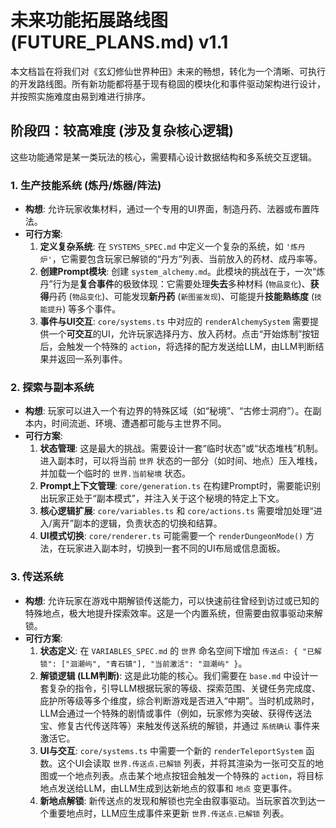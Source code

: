 # 未来功能拓展路线图 (FUTURE_PLANS.md) v1.1

本文档旨在将我们对《玄幻修仙世界种田》未来的畅想，转化为一个清晰、可执行的开发路线图。所有新功能都将基于现有稳固的模块化和事件驱动架构进行设计，并按照实施难度由易到难进行排序。

## **阶段四：较高难度 (涉及复杂核心逻辑)**

这些功能通常是某一类玩法的核心，需要精心设计数据结构和多系统交互逻辑。

### **1. 生产技能系统 (炼丹/炼器/阵法)**

* **构想**: 允许玩家收集材料，通过一个专用的UI界面，制造丹药、法器或布置阵法。
* **可行方案**:
    1. **定义复杂系统**: 在 `SYSTEMS_SPEC.md` 中定义一个复杂的系统，如 `'炼丹炉'`，它需要包含玩家已解锁的“丹方”列表、当前放入的药材、成丹率等。
    2. **创建Prompt模块**: 创建 `system_alchemy.md`。此模块的挑战在于，一次“炼丹”行为是**复合事件**的极致体现：它需要处理**失去**多种材料 (`物品变化`)、**获得**丹药 (`物品变化`)、可能发现**新丹药** (`新图鉴发现`)、可能提升**技能熟练度** (`技能提升`) 等多个事件。
    3. **事件与UI交互**: `core/systems.ts` 中对应的 `renderAlchemySystem` 需要提供一个**可交互**的UI，允许玩家选择丹方、放入药材。点击“开始炼制”按钮后，会触发一个特殊的 `action`，将选择的配方发送给LLM，由LLM判断结果并返回一系列事件。

### **2. 探索与副本系统**

* **构想**: 玩家可以进入一个有边界的特殊区域（如“秘境”、“古修士洞府”）。在副本内，时间流逝、环境、遭遇都可能与主世界不同。
* **可行方案**:
    1. **状态管理**: 这是最大的挑战。需要设计一套“临时状态”或“状态堆栈”机制。进入副本时，可以将当前 `世界` 状态的一部分（如时间、地点）压入堆栈，并加载一个临时的 `世界.当前秘境` 状态。
    2. **Prompt上下文管理**: `core/generation.ts` 在构建Prompt时，需要能识别出玩家正处于“副本模式”，并注入关于这个秘境的特定上下文。
    3. **核心逻辑扩展**: `core/variables.ts` 和 `core/actions.ts` 需要增加处理“进入/离开”副本的逻辑，负责状态的切换和结算。
    4. **UI模式切换**: `core/renderer.ts` 可能需要一个 `renderDungeonMode()` 方法，在玩家进入副本时，切换到一套不同的UI布局或信息面板。

### **3. 传送系统**

* **构想**: 允许玩家在游戏中期解锁传送能力，可以快速前往曾经到访过或已知的特殊地点，极大地提升探索效率。这是一个内置系统，但需要由叙事驱动来解锁。
* **可行方案**:
    1. **状态定义**: 在 `VARIABLES_SPEC.md` 的 `世界` 命名空间下增加 `传送点: { "已解锁": ["洄潮屿", "青石镇"], "当前激活": "洄潮屿" }`。
    2. **解锁逻辑 (LLM判断)**: 这是此功能的核心。我们需要在 `base.md` 中设计一套复杂的指令，引导LLM根据玩家的等级、探索范围、关键任务完成度、庇护所等级等多个维度，综合判断游戏是否进入“中期”。当时机成熟时，LLM会通过一个特殊的剧情或事件（例如，玩家修为突破、获得传送法宝、修复古代传送阵等）来触发传送系统的解锁，并通过 `系统确认` 事件来激活它。
    3. **UI与交互**: `core/systems.ts` 中需要一个新的 `renderTeleportSystem` 函数。这个UI会读取 `世界.传送点.已解锁` 列表，并将其渲染为一张可交互的地图或一个地点列表。点击某个地点按钮会触发一个特殊的 `action`，将目标地点发送给LLM，由LLM生成到达新地点的叙事和 `地点` 变更事件。
    4. **新地点解锁**: 新传送点的发现和解锁也完全由叙事驱动。当玩家首次到达一个重要地点时，LLM应生成事件来更新 `世界.传送点.已解锁` 列表。
